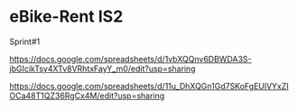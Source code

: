 # eBike-Rent IS2

Sprint#1

https://docs.google.com/spreadsheets/d/1vbXQQnv6DBWDA3S-jbGIcikTsy4XTv8VRhtxFayY_m0/edit?usp=sharing

https://docs.google.com/spreadsheets/d/11u_DhXQGn1Gd7SKoFgEUlVYxZIOCa48T1QZ36RgCx4M/edit?usp=sharing
